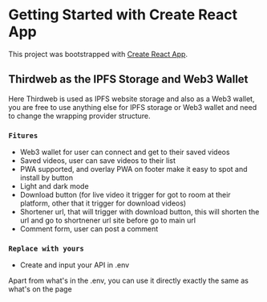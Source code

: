 # Getting Started with Create React App

This project was bootstrapped with [Create React App](https://github.com/facebook/create-react-app).

## Thirdweb as the IPFS Storage and Web3 Wallet

Here Thirdweb is used as IPFS website storage and also as a Web3 wallet, you are free to use anything else for IPFS storage or Web3 wallet and need to change the wrapping provider structure.

### `Fitures`

- Web3 wallet for user can connect and get to their saved videos
- Saved videos, user can save videos to their list
- PWA supported, and overlay PWA on footer make it easy to spot and install by button
- Light and dark mode
- Download button (for live video it trigger for got to room at their platform, other that it trigger for download videos)
- Shortener url, that will trigger with download button, this will shorten the url and go to shortnener url site before go to main url
- Comment form, user can post a comment

### `Replace with yours`

- Create and input your API in .env

Apart from what's in the .env, you can use it directly exactly the same as what's on the page
